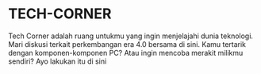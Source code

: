 # TECH-CORNER
Tech Corner adalah ruang untukmu yang ingin menjelajahi dunia teknologi. Mari diskusi terkait perkembangan era 4.0 bersama di sini. Kamu tertarik dengan komponen-komponen PC? Atau ingin mencoba merakit milikmu sendiri? Ayo lakukan itu di sini
